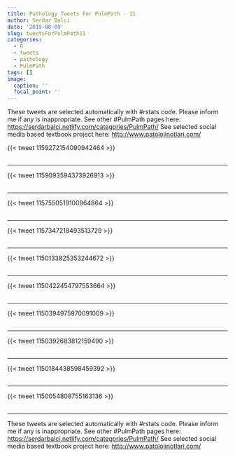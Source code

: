 ```yaml
---
title: Pathology Tweets For PulmPath - 11
author: Serdar Balci
date: '2019-08-09'
slug: tweetsForPulmPath11
categories:
  - R
  - tweets
  - pathology
  - PulmPath
tags: []
image:
  caption: ''
  focal_point: ''
---
```



These tweets are selected automatically with #rstats code. Please inform me if any is inappropriate.
See other #PulmPath pages here: https://serdarbalci.netlify.com/categories/PulmPath/ 
See selected social media based textbook project here: http://www.patolojinotlari.com/

{{< tweet 1159272154090942464 >}}
<br>
<br>
<hr>
{{< tweet 1159093594373926913 >}}
<br>
<br>
<hr>
{{< tweet 1157550519100964864 >}}
<br>
<br>
<hr>
{{< tweet 1157347218493513729 >}}
<br>
<br>
<hr>
{{< tweet 1150133825353244672 >}}
<br>
<br>
<hr>
{{< tweet 1150422454797553664 >}}
<br>
<br>
<hr>
{{< tweet 1150394975970091009 >}}
<br>
<br>
<hr>
{{< tweet 1150392683812159490 >}}
<br>
<br>
<hr>
{{< tweet 1150184438598459392 >}}
<br>
<br>
<hr>
{{< tweet 1150054808755163136 >}}
<br>
<br>
<hr>


These tweets are selected automatically with #rstats code. Please inform me if any is inappropriate.
See other #PulmPath pages here: https://serdarbalci.netlify.com/categories/PulmPath/ 
See selected social media based textbook project here: http://www.patolojinotlari.com/
